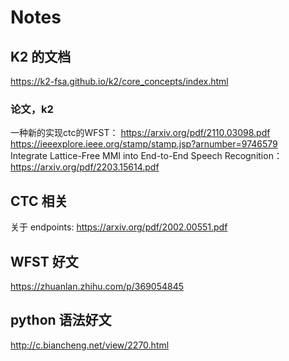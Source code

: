 # Notes
## K2 的文档
https://k2-fsa.github.io/k2/core_concepts/index.html  

### 论文，k2
一种新的实现ctc的WFST： https://arxiv.org/pdf/2110.03098.pdf  
https://ieeexplore.ieee.org/stamp/stamp.jsp?arnumber=9746579  
Integrate Lattice-Free MMI into End-to-End Speech Recognition：https://arxiv.org/pdf/2203.15614.pdf  


## CTC 相关
关于 endpoints: https://arxiv.org/pdf/2002.00551.pdf

## WFST 好文
https://zhuanlan.zhihu.com/p/369054845


## python 语法好文
http://c.biancheng.net/view/2270.html

